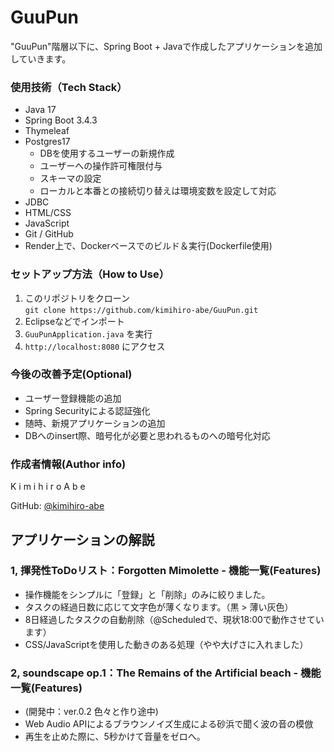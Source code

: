 # GuuPun
"GuuPun"階層以下に、Spring Boot + Javaで作成したアプリケーションを追加していきます。

### 使用技術（Tech Stack）
- Java 17
- Spring Boot 3.4.3
- Thymeleaf
- Postgres17
	- DBを使用するユーザーの新規作成
	- ユーザーへの操作許可権限付与
	- スキーマの設定
	- ローカルと本番との接続切り替えは環境変数を設定して対応
- JDBC
- HTML/CSS
- JavaScript
- Git / GitHub
- Render上で、Dockerベースでのビルド＆実行(Dockerfile使用)


### セットアップ方法（How to Use）
1. このリポジトリをクローン  
   `git clone https://github.com/kimihiro-abe/GuuPun.git`
2. Eclipseなどでインポート
3. `GuuPunApplication.java` を実行
4. `http://localhost:8080` にアクセス

### 今後の改善予定(Optional)
- ユーザー登録機能の追加
- Spring Securityによる認証強化
- 随時、新規アプリケーションの追加
- DBへのinsert際、暗号化が必要と思われるものへの暗号化対応

### 作成者情報(Author info)
K i m i h i r o    A b e

GitHub: [@kimihiro-abe](https://github.com/kimihiro-abe)


## アプリケーションの解説
### 1, 揮発性ToDoリスト：Forgotten Mimolette  -  機能一覧(Features)
- 操作機能をシンプルに「登録」と「削除」のみに絞りました。
- タスクの経過日数に応じて文字色が薄くなります。（黒 > 薄い灰色）
- 8日経過したタスクの自動削除（@Scheduledで、現状18:00で動作させています）
- CSS/JavaScriptを使用した動きのある処理（やや大げさに入れました）

### 2, soundscape op.1：The Remains of the Artificial beach  -  機能一覧(Features)
- (開発中：ver.0.2  色々と作り途中)
- Web Audio APIによるブラウンノイズ生成による砂浜で聞く波の音の模倣
- 再生を止めた際に、5秒かけて音量をゼロへ。
